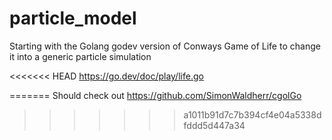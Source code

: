 # particle_model
Starting with the Golang godev version of Conways Game of Life to change it into a generic particle simulation 

<<<<<<< HEAD
https://go.dev/doc/play/life.go

=======
Should check out https://github.com/SimonWaldherr/cgolGo
>>>>>>> a1011b91d7c7b394cf4e04a5338dfddd5d447a34
